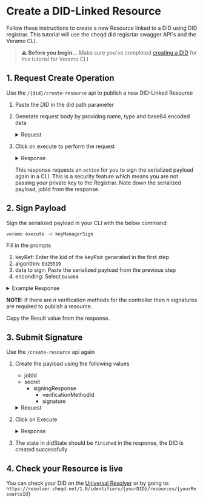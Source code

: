 # Create a DID-Linked Resource

Follow these instructions to create a new Resource linked to a DID using DID registrar. This tutorial will use the cheqd did regisrtar swagger API's and the Veramo CLI.

> ⚠️ **Before you begin...**
> Make sure you've completed [creating a DID](./create-a-did.md) for this tutorial for Veramo CLI

## 1. Request Create Operation

Use the `/{did}/create-resource` api to publish a new DID-Linked Resource

1. Paste the DID in the did path parameter
2. Generate request body by providing name, type and base64 encoded data
    <details>
    <summary>Request</summary>

    ```json
      {
        "data": "SGVsbG8gV29ybGQ=",
        "name": "ResourceName",
        "type": "TextDocument"
      }
    ```

    </details>

3. Click on execute to perform the request
    <details>
    <summary>Response</summary>

    ```json
    {
    "jobId": "79638705-da04-492c-aeb4-5e66cfaba0f8",
    "resourceState": {
        "did": "d4d4404b-6f7f-4e02-8d41-b81afb1f05ed",
        "state": "action",
        "action": "signPayload",
        "description": "Please sign the following payload with the keys in verificationMethod and Add the signingResponse in secret",
        "signingRequest": [
        {
            "kid": "did:cheqd:testnet:d4d4404b-6f7f-4e02-8d41-b81afb1f05ed#key-1",
            "type": "Ed25519VerificationKey2020",
            "alg": "EdDSA",
            "serializedPayload": "CgtIZWxsbyBXb3JsZBIkZDRkNDQwNGItNmY3Zi00ZTAyLThkNDEtYjgxYWZiMWYwNWVkGiQxZGM1ODBmNS1hNWNhLTRhMzMtYWY4My00MzEyNmZlYTZmMmQiDFJlc291cmNlTmFtZTIMVGV4dERvY3VtZW50"
        }
        ],
        "secret": {
        "signingResponse": [
            "e.g. { verificationMethodId: did:cheqd:testnet:qsqdcansoica#key-1, signature: aca1s12q14213casdvaadcfas }"
        ]
        }
      }
    }
    ```

    </details>

    This response requests an `action` for you to sign the serialized payload again in a CLI. This is a security feature which means you are not passing your private key to the Registrar. Note down the serialized payload, jobId from the response.



## 2. Sign Payload

Sign the serialized payload in your CLI with the below command

```bash
veramo execute -m keyManagerSign
```

Fill in the prompts

1. keyRef: Enter the kid of the keyPair generated in the first step
2. algorithm: `Ed25519`
3. data to sign: Paste the serialized payload from the previous step
4. enconding: Select `base64`

<details>
<summary>Example Response</summary>

```json
    Arguments:  {
    "keyRef": "d2ce308f19ee116ee810956605632ccd024bad8dedd02baf49f248d03acdaa48",
    "algorithm": "Ed25519",
    "data": "CgtIZWxsbyBXb3JsZBIkZDRkNDQwNGItNmY3Zi00ZTAyLThkNDEtYjgxYWZiMWYwNWVkGiQxZGM1ODBmNS1hNWNhLTRhMzMtYWY4My00MzEyNmZlYTZmMmQiDFJlc291cmNlTmFtZTIMVGV4dERvY3VtZW50",
    "encoding": "base64"
    }

    Result : "RiJelgAtm26arp8-cYfLVyyYnvoAgnnaL1Lndf_6G_iuoQtrTRgt5TD1GCwJXb30y8Fc7L_jzN3hH4WZRzeqDw"
```

</details>

**NOTE:** If there are *n* verification methods for the controller then *n* signatures are required to publish a resource.

Copy the Result value from the response.

## 3. Submit Signature

Use the `/create-resource` api again

1. Create the payload using the following values
    * jobId
    * secret
       * signingResponse
            * verificationMethodId
            * signature

    <details>
    <summary>Request</summary>

    ```json
    {
        "jobId": "79638705-da04-492c-aeb4-5e66cfaba0f8",
        "secret": {
            "signingResponse": [{
                "verificationMethodId": "did:cheqd:testnet:d4d4404b-6f7f-4e02-8d41-b81afb1f05ed#key-1",
                "signature": "RiJelgAtm26arp8-cYfLVyyYnvoAgnnaL1Lndf_6G_iuoQtrTRgt5TD1GCwJXb30y8Fc7L_jzN3hH4WZRzeqDw"
            }]
        }
    }
    ```

    </details>

2. Click on Execute

    <details>
    <summary>Response</summary>

    ```json
    {
    "jobId": "79638705-da04-492c-aeb4-5e66cfaba0f8",
    "resourceState": {
        "resourceId": "1dc580f5-a5ca-4a33-af83-43126fea6f2d",
        "state": "finished",
        "secret": {
        "signingResponse": [
            {
            "verificationMethodId": "did:cheqd:testnet:d4d4404b-6f7f-4e02-8d41-b81afb1f05ed#key-1",
            "signature": "RiJelgAtm26arp8-cYfLVyyYnvoAgnnaL1Lndf_6G_iuoQtrTRgt5TD1GCwJXb30y8Fc7L_jzN3hH4WZRzeqDw"
            }
        ]
        },
        "resource": {
        "collectionId": "d4d4404b-6f7f-4e02-8d41-b81afb1f05ed",
        "id": "1dc580f5-a5ca-4a33-af83-43126fea6f2d",
        "name": "ResourceName",
        "resourceType": "TextDocument",
        "data": {
            "0": 72,
            "1": 101,
            "2": 108,
            "3": 108,
            "4": 111,
            "5": 32,
            "6": 87,
            "7": 111,
            "8": 114,
            "9": 108,
            "10": 100
        }
        }
    }
    }
    ```

    </details>

3. The state in didState should be `finished` in the response, the DID is created successfully

## 4. Check your Resource is live

You can check your DID on the [Universal Resolver](https://dev.uniresolver.io/) or by going to: `https://resolver.cheqd.net/1.0/identifiers/{yourDID}/resources/{yourResourceId}`
